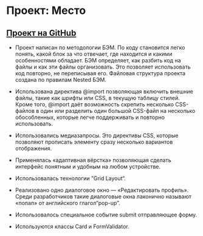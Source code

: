 # Проект: Место

## [Проект на GitHub](https://pristupaas.github.io/mesto/)

* Проект написан по методологии БЭМ. По коду становится легко понять, какой блок за что отвечает, где находится и какими особенностями обладает.
БЭМ определяет, как разбить код на файлы и как эти файлы организовать. Это позволяет использовать код повторно, не переписывая его. Файловая структура проекта создана по правилам Nested БЭМ.

* Использована директива @import позволяющая включить внешние файлы, такие как шрифты или CSS, в текущую таблицу стилей.
Кроме того, @import даёт возможность скрепить несколько CSS-файлов в один или разделить один большой CSS-файл на несколько обособленных, которые легче поддерживать и повторно использовать.

* Использовались медиазапросы. Это директивы CSS, которые позволяют прописать элементу сразу несколько вариантов отображения.

* Применялась «адаптивная вёрстка» позволяющая сделать интерфейс понятным и удобным на любом устройстве.

* Использовалась технологии ”Grid Layout“.

* Реализовано одно диалоговое окно — «Редактировать профиль». Среди разработчиков такие диалоговые окна лаконично называют «попап» от английского глагол“pop-up”.

* Использовалось специальное событие submit отправляющее форму.

* Используются классы Card и FormValidator.
